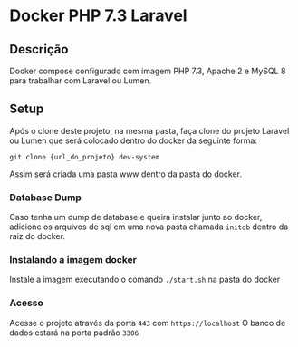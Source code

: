 # Docker PHP 7.3 Laravel
## Descrição
Docker compose configurado com imagem PHP 7.3, Apache 2 e MySQL 8 para trabalhar com Laravel ou Lumen.

## Setup
Após o clone deste projeto, na mesma pasta, faça clone do projeto Laravel ou Lumen que será colocado dentro do docker da seguinte forma:

```
git clone {url_do_projeto} dev-system
```

Assim será criada uma pasta www dentro da pasta do docker.

### Database Dump
Caso tenha um dump de database e queira instalar junto ao docker, adicione os arquivos de sql em uma nova pasta chamada `initdb` dentro da raiz do docker.

### Instalando a imagem docker
Instale a imagem executando o comando `./start.sh` na pasta do docker

### Acesso
Acesse o projeto através da porta `443` com `https://localhost`
O banco de dados estará na porta padrão `3306`
